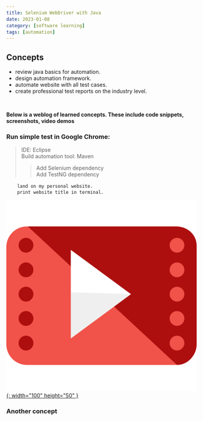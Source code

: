 ```yaml
---
title: Selenium WebDriver with Java
date: 2023-01-08
category: [software learning]
tags: [automation]
---
```


## Concepts
- review java basics for automation.
- design automation framework.
- automate website with all test cases.
- create professional test reports on the industry level.
<br>

**Below is a weblog of learned concepts. These include code snippets, screenshots, video demos**

### Run simple test in Google Chrome: 
> IDE: Eclipse <br>
> Build automation tool: Maven <br>
>> Add Selenium dependency <br>
>> Add TestNG dependency <br>

        land on my personal website.
        print website title in terminal.

[![YouTube](/assets/blog-images/video-player.svg){: width="100" height="50" }](https://youtu.be/5z7_qp0CWBY)




### Another concept